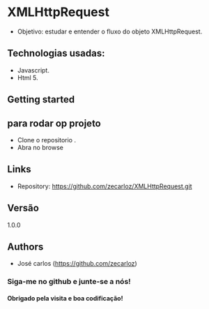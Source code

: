 # XMLHttpRequest
* Objetivo: estudar e entender o fluxo do objeto XMLHttpRequest.

## Technologias usadas:

* Javascript.
* Html 5.


## Getting started

## para rodar op projeto
* Clone o repositorio .
* Abra no browse 

## Links

- Repository: https://github.com/zecarloz/XMLHttpRequest.git

## Versão
1.0.0
## Authors
* José carlos (https://github.com/zecarloz)
###  Siga-me no github e junte-se a nós!
#### Obrigado pela visita e boa codificação!
